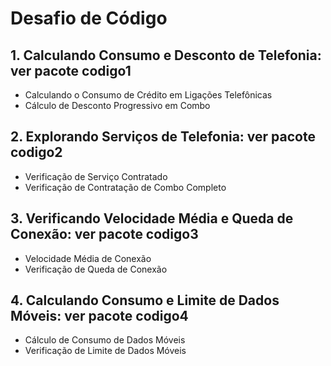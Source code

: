 # Desafio de Código

## 1. Calculando Consumo e Desconto de Telefonia: ver pacote codigo1

* Calculando o Consumo de Crédito em Ligações Telefônicas
* Cálculo de Desconto Progressivo em Combo

## 2. Explorando Serviços de Telefonia: ver pacote codigo2

* Verificação de Serviço Contratado
* Verificação de Contratação de Combo Completo

## 3. Verificando Velocidade Média e Queda de Conexão: ver pacote codigo3

* Velocidade Média de Conexão
* Verificação de Queda de Conexão

## 4. Calculando Consumo e Limite de Dados Móveis: ver pacote codigo4

* Cálculo de Consumo de Dados Móveis
* Verificação de Limite de Dados Móveis
